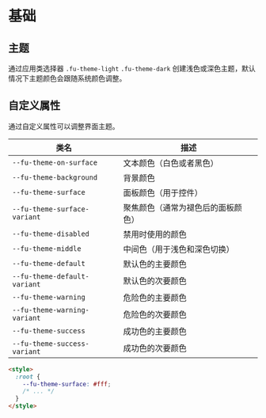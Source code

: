 # 基础

## 主题

通过应用类选择器 `.fu-theme-light` `.fu-theme-dark` 创建浅色或深色主题，默认情况下主题颜色会跟随系统颜色调整。

## 自定义属性

通过自定义属性可以调整界面主题。

| 类名                         | 描述                               |
| ---------------------------- | ---------------------------------- |
| `--fu-theme-on-surface`      | 文本颜色（白色或者黑色）           |
| `--fu-theme-background`      | 背景颜色                           |
| `--fu-theme-surface`         | 面板颜色（用于控件）               |
| `--fu-theme-surface-variant` | 聚焦颜色（通常为褪色后的面板颜色） |
| `--fu-theme-disabled`        | 禁用时使用的颜色                   |
| `--fu-theme-middle`          | 中间色（用于浅色和深色切换）       |
| `--fu-theme-default`         | 默认色的主要颜色                   |
| `--fu-theme-default-variant` | 默认色的次要颜色                   |
| `--fu-theme-warning`         | 危险色的主要颜色                   |
| `--fu-theme-warning-variant` | 危险色的次要颜色                   |
| `--fu-theme-success`         | 成功色的主要颜色                   |
| `--fu-theme-success-variant` | 成功色的次要颜色                   |

```html
<style>
  :root {
    --fu-theme-surface: #fff;
    /* ... */
  }
</style>
```
